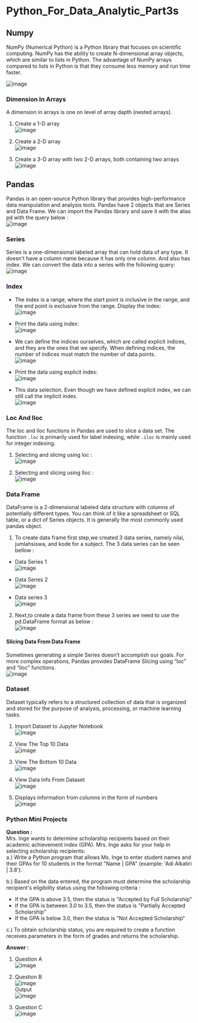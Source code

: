# Python_For_Data_Analytic_Part3s

## Numpy 
NumPy (Numerical Python) is a Python library that focuses on scientific computing. NumPy has the ability to create N-dimensional array objects, which are similar to lists in Python. The advantage of NumPy arrays compared to lists in Python is that they consume less memory and run time faster.

![image](https://github.com/vinamaulina/Python-Guide-3/assets/114405502/43e50056-2261-4ce1-bb66-df39f3c3ac7a)


### Dimension In Arrays
A dimension in arrays is one on level of array dapth (nested arrays).

1.  Create a 1-D array <br>
![image](https://github.com/vinamaulina/Python-Guide-3/assets/114405502/6eb57dab-d0d9-46e5-a069-d4a243db0385)

2. Create a 2-D array <br>
![image](https://github.com/vinamaulina/Python-Guide-3/assets/114405502/6ef838ad-e526-4c69-ae9d-db735c4bf55c)

3. Create a 3-D array with two 2-D arrays, both containing two arrays <br>
![image](https://github.com/vinamaulina/Python-Guide-3/assets/114405502/05b5882d-3376-43c0-8ce0-604476aeb893)


## Pandas
Pandas is an open-source Python library that provides high-performance data manipulation and analysis tools. Pandas have 2 objects that are Series and Data Frame. We can import the Pandas library and save it with the alias pd with the query below : <br>
![image](https://github.com/vinamaulina/Python-Guide-3/assets/114405502/da48bb6d-ae55-4af0-a53b-c9c77ce31b93)

### Series
Series is a one-dimensional labeled array that can hold data of any type. It doesn't have a column name because it has only one column. And also has index. We can convert the data into a series with the following query: <br>
![image](https://github.com/vinamaulina/Python-Guide-3/assets/114405502/25684d48-f4bd-4c8a-a49d-e9a838ba213b)

### Index
- The index is a range, where the start point is inclusive in the range, and the end point is exclusive from the range. Display the index: <br>
![image](https://github.com/vinamaulina/Python-Guide-3/assets/114405502/038038da-ef51-492c-8014-268e8f9feabe)

- Print the data using index: <br>
![image](https://github.com/vinamaulina/Python-Guide-3/assets/114405502/f558435b-0a41-4595-976f-fe2b62b4e1a9)

- We can define the indices ourselves, which are called explicit indices, and they are the ones that we specify. When defining indices, the number of indices must match the number of data points. <br>
![image](https://github.com/vinamaulina/Python-Guide-3/assets/114405502/6ed5844e-1314-438d-9763-a59f0d12540c)

- Print the data using explicit index: <br>
![image](https://github.com/vinamaulina/Python-Guide-3/assets/114405502/d9538723-3df2-41a8-9e40-73d7fc1651db)

- This data selection. Even though we have defined explicit index, we can still call the implicit index. <br>
![image](https://github.com/vinamaulina/Python-Guide-3/assets/114405502/c45f689c-9129-4b7d-8e95-a1c4b1a4ec4d)

### Loc And Iloc
The loc and iloc functions in Pandas are used to slice a data set. The function `.loc` is primarily used for label indexing, while `.iloc` is mainly used for integer indexing.

1.  Selecting and slicing using loc : <br>
![image](https://github.com/vinamaulina/Python-Guide-3/assets/114405502/2ffeabfe-727c-4f60-9167-4c34372a3e07)

2.  Selecting and slicing using Iloc : <br>
![image](https://github.com/vinamaulina/Python-Guide-3/assets/114405502/5cb6ea8f-bc80-443e-862f-eebf30da43c9)

### Data Frame
DataFrame is a 2-dimensional labeled data structure with columns of potentially different types. You can think of it like a spreadsheet or SQL table, or a dict of Series objects. It is generally the most commonly used pandas object.

1. To create data frame first step,we created 3 data series, namely nilai, jumlahsiswa, and kode for a subject. The 3 data series can be seen bellow : <br>

- Data Series 1 <br>
![image](https://github.com/vinamaulina/Python-Guide-3/assets/114405502/7d89410f-d906-44ec-94c4-bf272badb32b)

- Data Series 2 <br>
![image](https://github.com/vinamaulina/Python-Guide-3/assets/114405502/778648be-8552-4714-8c3d-7ddb7ef3dce5)

- Data series 3 <br>
![image](https://github.com/vinamaulina/Python-Guide-3/assets/114405502/9cd1e7f2-83f7-40ec-9d7a-90b24d1bb5d1)

2.  Next,to create a data frame from these 3 series we need to use the pd.DataFrame format as below : <br>
![image](https://github.com/vinamaulina/Python-Guide-3/assets/114405502/4456423d-1fb9-4994-81a2-2d93a3012bd3)

#### Slicing Data From Data Frame
Sometimes generating a simple Series doesn’t accomplish our goals. For more complex operations, Pandas provides DataFrame Slicing using “loc” and “iloc” functions. <br>
![image](https://github.com/vinamaulina/Python-Guide-3/assets/114405502/61f18995-9d0f-4c3c-af92-0ab620f557b5)

### Dataset
Dataset typically refers to a structured collection of data that is organized and stored for the purpose of analysis, processing, or machine learning tasks. <br>
1. Import Dataset to Jupyter Notebook <br>
![image](https://github.com/vinamaulina/Python-Guide-3/assets/114405502/7e7971dd-2125-4a72-9b2a-57a487bdabef)

2. View The Top 10 Data <br>
![image](https://github.com/vinamaulina/Python-Guide-3/assets/114405502/37caf835-6a5a-41d7-b4f7-1c4100e0e6d3)

3. View The Bottom 10 Data <br>
![image](https://github.com/vinamaulina/Python-Guide-3/assets/114405502/c04d2c30-aca0-41d5-a6bd-eee51294c57c)

4. View Data Info From Dataset <br>
![image](https://github.com/vinamaulina/Python-Guide-3/assets/114405502/16894b27-2e76-4938-b860-7f810fc8c561)

5. Displays information from columns in the form of numbers <br>
![image](https://github.com/vinamaulina/Python-Guide-3/assets/114405502/0e8c42a8-833e-4eb4-9506-552e82ce380e)

### Python Mini Projects
**Question :** <br>
Mrs. Inge wants to determine scholarship recipients based on their academic achievement index (GPA). Mrs. Inge asks for your help in selecting scholarship recipients: <br>
a.) Write a Python program that allows Ms. Inge to enter student names and their GPAs for 10 students in the format "Name | GPA" (example: 'Adi Alkatiri | 3.8'). <br>

b.) Based on the data entered, the program must determine the scholarship recipient's eligibility status using the following criteria : <br> 

- If the GPA is above 3.5, then the status is "Accepted by Full Scholarship" 
- If the GPA is between 3.0 to 3.5, then the status is "Partially Accepted Scholarship" 
- If the GPA is below 3.0, then the status is "Not Accepted Scholarship“ <br>

c.) To obtain scholarship status, you are required to create a function receives parameters in the form of grades and returns the scholarship. <br>

**Answer :** <br>
1. Question A <br>
![image](https://github.com/vinamaulina/Python-Guide-3/assets/114405502/72af16d2-c5c0-4363-bf94-b41eb77ea77d)

2. Question B <br>
![image](https://github.com/vinamaulina/Python-Guide-3/assets/114405502/07752764-b6c6-4c18-91ee-6b457feb9597) <br>
Output <br>
![image](https://github.com/vinamaulina/Python-Guide-3/assets/114405502/896eb907-9c11-49ed-9fb1-53f44fb396e6)

3. Question C <br>
![image](https://github.com/vinamaulina/Python-Guide-3/assets/114405502/a0a7a5e0-e791-4e69-bbf6-745211a67658)
